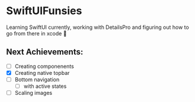 # SwiftUIFunsies
Learning SwiftUI currently, working with DetailsPro and figuring out how to go from there in xcode 🐤

## Next Achievements:
- [ ] Creating componenents  
- [x] Creating native topbar  
- [ ] Bottom navigation  
  - [ ] with active states  
- [ ] Scaling images  
